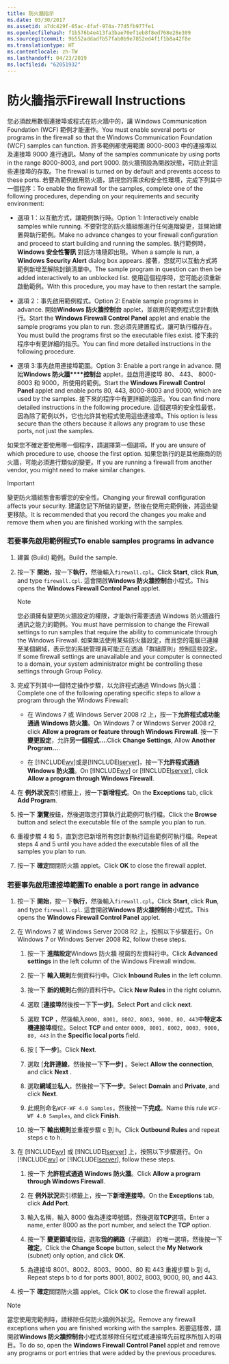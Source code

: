 ```yaml
---
title: 防火牆指示
ms.date: 03/30/2017
ms.assetid: a7dc429f-65ac-4faf-974a-77d5fb977fe1
ms.openlocfilehash: f1b576b4e413fa3bae70ef1eb8f8ed768e28e309
ms.sourcegitcommit: 9b552addadfb57fab0b9e7852ed4f1f1b8a42f8e
ms.translationtype: HT
ms.contentlocale: zh-TW
ms.lasthandoff: 04/23/2019
ms.locfileid: "62051932"
---
```

# <a name="firewall-instructions"></a><span data-ttu-id="18dec-102">防火牆指示</span><span class="sxs-lookup"><span data-stu-id="18dec-102">Firewall Instructions</span></span>
<span data-ttu-id="18dec-103">您必須啟用數個連接埠或程式在防火牆中的，讓 Windows Communication Foundation (WCF) 範例才能運作。</span><span class="sxs-lookup"><span data-stu-id="18dec-103">You must enable several ports or programs in the firewall so that the Windows Communication Foundation (WCF) samples can function.</span></span> <span data-ttu-id="18dec-104">許多範例都使用範圍 8000-8003 中的連接埠以及連接埠 9000 進行通訊。</span><span class="sxs-lookup"><span data-stu-id="18dec-104">Many of the samples communicate by using ports in the range 8000-8003, and port 9000.</span></span> <span data-ttu-id="18dec-105">防火牆預設為開啟狀態，可防止對這些連接埠的存取。</span><span class="sxs-lookup"><span data-stu-id="18dec-105">The firewall is turned on by default and prevents access to these ports.</span></span> <span data-ttu-id="18dec-106">若要為範例啟用防火牆，請視您的需求和安全性環境，完成下列其中一個程序：</span><span class="sxs-lookup"><span data-stu-id="18dec-106">To enable the firewall for the samples, complete one of the following procedures, depending on your requirements and security environment:</span></span>  
  
- <span data-ttu-id="18dec-107">選項 1：以互動方式，讓範例執行時。</span><span class="sxs-lookup"><span data-stu-id="18dec-107">Option 1: Interactively enable samples while running.</span></span> <span data-ttu-id="18dec-108">不要對您的防火牆組態進行任何進階變更，並開始建置與執行範例。</span><span class="sxs-lookup"><span data-stu-id="18dec-108">Make no advance changes to your firewall configuration and proceed to start building and running the samples.</span></span> <span data-ttu-id="18dec-109">執行範例時， **Windows 安全性警訊** 對話方塊隨即出現。</span><span class="sxs-lookup"><span data-stu-id="18dec-109">When a sample is run, a **Windows Security Alert** dialog box appears.</span></span> <span data-ttu-id="18dec-110">接著，您就可以互動方式將範例新增至解除封鎖清單中。</span><span class="sxs-lookup"><span data-stu-id="18dec-110">The sample program in question can then be added interactively to an unblocked list.</span></span> <span data-ttu-id="18dec-111">使用這個程序時，您可能必須重新啟動範例。</span><span class="sxs-lookup"><span data-stu-id="18dec-111">With this procedure, you may have to then restart the sample.</span></span>  
  
- <span data-ttu-id="18dec-112">選項 2：事先啟用範例程式。</span><span class="sxs-lookup"><span data-stu-id="18dec-112">Option 2: Enable sample programs in advance.</span></span> <span data-ttu-id="18dec-113">開始**Windows 防火牆控制台** applet，並啟用的範例程式您計劃執行。</span><span class="sxs-lookup"><span data-stu-id="18dec-113">Start the **Windows Firewall Control Panel** applet and enable the sample programs you plan to run.</span></span> <span data-ttu-id="18dec-114">您必須先建置程式，讓可執行檔存在。</span><span class="sxs-lookup"><span data-stu-id="18dec-114">You must build the programs first so the executable files exist.</span></span> <span data-ttu-id="18dec-115">接下來的程序中有更詳細的指示。</span><span class="sxs-lookup"><span data-stu-id="18dec-115">You can find more detailed instructions in the following procedure.</span></span>  
  
- <span data-ttu-id="18dec-116">選項 3:事先啟用連接埠範圍。</span><span class="sxs-lookup"><span data-stu-id="18dec-116">Option 3: Enable a port range in advance.</span></span> <span data-ttu-id="18dec-117">開始**Windows 防火牆\*\*\*\*控制台** applet，並啟用連接埠 80、 443、 8000-8003 和 9000，所使用的範例。</span><span class="sxs-lookup"><span data-stu-id="18dec-117">Start the **Windows Firewall** **Control Panel** applet and enable ports 80, 443, 8000-8003 and 9000, which are used by the samples.</span></span> <span data-ttu-id="18dec-118">接下來的程序中有更詳細的指示。</span><span class="sxs-lookup"><span data-stu-id="18dec-118">You can find more detailed instructions in the following procedure.</span></span> <span data-ttu-id="18dec-119">這個選項的安全性最低，因為除了範例以外，它也允許其他程式使用這些連接埠。</span><span class="sxs-lookup"><span data-stu-id="18dec-119">This option is less secure than the others because it allows any program to use these ports, not just the samples.</span></span>  
  
 <span data-ttu-id="18dec-120">如果您不確定要使用哪一個程序，請選擇第一個選項。</span><span class="sxs-lookup"><span data-stu-id="18dec-120">If you are unsure of which procedure to use, choose the first option.</span></span> <span data-ttu-id="18dec-121">如果您執行的是其他廠商的防火牆，可能必須進行類似的變更。</span><span class="sxs-lookup"><span data-stu-id="18dec-121">If you are running a firewall from another vendor, you might need to make similar changes.</span></span>  
  
> [!IMPORTANT]
>  <span data-ttu-id="18dec-122">變更防火牆組態會影響您的安全性。</span><span class="sxs-lookup"><span data-stu-id="18dec-122">Changing your firewall configuration affects your security.</span></span> <span data-ttu-id="18dec-123">建議您記下所做的變更，然後在使用完範例後，將這些變更移除。</span><span class="sxs-lookup"><span data-stu-id="18dec-123">It is recommended that you record the changes you make and remove them when you are finished working with the samples.</span></span>  
  
### <a name="to-enable-samples-programs-in-advance"></a><span data-ttu-id="18dec-124">若要事先啟用範例程式</span><span class="sxs-lookup"><span data-stu-id="18dec-124">To enable samples programs in advance</span></span>  
  
1. <span data-ttu-id="18dec-125">建置 (Build) 範例。</span><span class="sxs-lookup"><span data-stu-id="18dec-125">Build the sample.</span></span>  
  
2. <span data-ttu-id="18dec-126">按一下 **開始**，按一下**執行**，然後輸入`firewall.cpl`。</span><span class="sxs-lookup"><span data-stu-id="18dec-126">Click **Start**, click **Run**, and type `firewall.cpl`.</span></span> <span data-ttu-id="18dec-127">這會開啟**Windows 防火牆控制台**小程式。</span><span class="sxs-lookup"><span data-stu-id="18dec-127">This opens the **Windows Firewall Control Panel** applet.</span></span>  
  
    > [!NOTE]
    >  <span data-ttu-id="18dec-128">您必須擁有變更防火牆設定的權限，才能執行需要透過 Windows 防火牆進行通訊之能力的範例。</span><span class="sxs-lookup"><span data-stu-id="18dec-128">You must have permission to change the Firewall settings to run samples that require the ability to communicate through the Windows Firewall.</span></span> <span data-ttu-id="18dec-129">如果無法使用某些防火牆設定，而且您的電腦已連線至某個網域，表示您的系統管理員可能正在透過「群組原則」控制這些設定。</span><span class="sxs-lookup"><span data-stu-id="18dec-129">If some firewall settings are unavailable and your computer is connected to a domain, your system administrator might be controlling these settings through Group Policy.</span></span>  
  
3. <span data-ttu-id="18dec-130">完成下列其中一個特定操作步驟，以允許程式通過 Windows 防火牆：</span><span class="sxs-lookup"><span data-stu-id="18dec-130">Complete one of the following operating specific steps to allow a program through the Windows Firewall:</span></span>  
  
    - <span data-ttu-id="18dec-131">在 Windows 7 或 Windows Server 2008 r2 上，按一下**允許程式或功能通過 Windows 防火牆**。</span><span class="sxs-lookup"><span data-stu-id="18dec-131">On Windows 7 or Windows Server 2008 r2, click **Allow a program or feature through Windows Firewall**.</span></span> <span data-ttu-id="18dec-132">按一下 **變更設定**，允許**另一個程式...**.</span><span class="sxs-lookup"><span data-stu-id="18dec-132">Click **Change Settings**, Allow **Another Program…**.</span></span>  
  
    - <span data-ttu-id="18dec-133">在 [!INCLUDE[wv](../../../../includes/wv-md.md)]或是[!INCLUDE[lserver](../../../../includes/lserver-md.md)]，按一下**允許程式通過 Windows 防火牆**。</span><span class="sxs-lookup"><span data-stu-id="18dec-133">On [!INCLUDE[wv](../../../../includes/wv-md.md)] or [!INCLUDE[lserver](../../../../includes/lserver-md.md)], click **Allow a program through Windows Firewall**.</span></span>  
  
4. <span data-ttu-id="18dec-134">在 **例外狀況**索引標籤上，按一下**新增程式**。</span><span class="sxs-lookup"><span data-stu-id="18dec-134">On the **Exceptions** tab, click **Add Program**.</span></span>  
  
5. <span data-ttu-id="18dec-135">按一下 **瀏覽**按鈕，然後選取您打算執行此範例可執行檔。</span><span class="sxs-lookup"><span data-stu-id="18dec-135">Click the **Browse** button and select the executable file of the sample you plan to run.</span></span>  
  
6. <span data-ttu-id="18dec-136">重複步驟 4 和 5，直到您已新增所有您計劃執行這些範例可執行檔。</span><span class="sxs-lookup"><span data-stu-id="18dec-136">Repeat steps 4 and 5 until you have added the executable files of all the samples you plan to run.</span></span>  
  
7. <span data-ttu-id="18dec-137">按一下 **確定**關閉防火牆 applet。</span><span class="sxs-lookup"><span data-stu-id="18dec-137">Click **OK** to close the firewall applet.</span></span>  
  
### <a name="to-enable-a-port-range-in-advance"></a><span data-ttu-id="18dec-138">若要事先啟用連接埠範圍</span><span class="sxs-lookup"><span data-stu-id="18dec-138">To enable a port range in advance</span></span>  
  
1. <span data-ttu-id="18dec-139">按一下 **開始**，按一下**執行**，然後輸入`firewall.cpl`。</span><span class="sxs-lookup"><span data-stu-id="18dec-139">Click **Start**, click **Run**, and type `firewall.cpl`.</span></span> <span data-ttu-id="18dec-140">這會開啟**Windows 防火牆控制台**小程式。</span><span class="sxs-lookup"><span data-stu-id="18dec-140">This opens the **Windows Firewall Control Panel** applet.</span></span>  
  
2. <span data-ttu-id="18dec-141">在 Windows 7 或 Windows Server 2008 R2 上，按照以下步驟進行。</span><span class="sxs-lookup"><span data-stu-id="18dec-141">On Windows 7 or Windows Server 2008 R2, follow these steps.</span></span>  
  
    1. <span data-ttu-id="18dec-142">按一下 **進階設定**Windows 防火牆 視窗的左資料行中。</span><span class="sxs-lookup"><span data-stu-id="18dec-142">Click **Advanced settings** in the left column of the Windows Firewall window.</span></span>  
  
    2. <span data-ttu-id="18dec-143">按一下 **輸入規則**左側資料行中。</span><span class="sxs-lookup"><span data-stu-id="18dec-143">Click **Inbound Rules** in the left column.</span></span>  
  
    3. <span data-ttu-id="18dec-144">按一下 **新的規則**右側的資料行中。</span><span class="sxs-lookup"><span data-stu-id="18dec-144">Click **New Rules** in the right column.</span></span>  
  
    4. <span data-ttu-id="18dec-145">選取 [**連接埠**然後按一下**下一步]**。</span><span class="sxs-lookup"><span data-stu-id="18dec-145">Select **Port** and click **next**.</span></span>  
  
    5. <span data-ttu-id="18dec-146">選取  **TCP** ，然後輸入`8000, 8001, 8002, 8003, 9000, 80, 443`中**特定本機連接埠**欄位。</span><span class="sxs-lookup"><span data-stu-id="18dec-146">Select **TCP** and enter `8000, 8001, 8002, 8003, 9000, 80, 443` in the **Specific local ports** field.</span></span>  
  
    6. <span data-ttu-id="18dec-147">按 [ **下一步**]。</span><span class="sxs-lookup"><span data-stu-id="18dec-147">Click **Next**.</span></span>  
  
    7. <span data-ttu-id="18dec-148">選取 [**允許連線**，然後按一下**下一步]** 。</span><span class="sxs-lookup"><span data-stu-id="18dec-148">Select **Allow the connection**, and click **Next** .</span></span>  
  
    8. <span data-ttu-id="18dec-149">選取**網域**並**私人**，然後按一下**下一步**。</span><span class="sxs-lookup"><span data-stu-id="18dec-149">Select **Domain** and **Private**, and click **Next**.</span></span>  
  
    9. <span data-ttu-id="18dec-150">此規則命名`WCF-WF 4.0 Samples`，然後按一下**完成**。</span><span class="sxs-lookup"><span data-stu-id="18dec-150">Name this rule `WCF-WF 4.0 Samples`, and click **Finish**.</span></span>  
  
    10. <span data-ttu-id="18dec-151">按一下 **輸出規則**並重複步驟 c 到 h。</span><span class="sxs-lookup"><span data-stu-id="18dec-151">Click **Outbound Rules** and repeat steps c to h.</span></span>  
  
3. <span data-ttu-id="18dec-152">在 [!INCLUDE[wv](../../../../includes/wv-md.md)] 或 [!INCLUDE[lserver](../../../../includes/lserver-md.md)] 上，按照以下步驟進行。</span><span class="sxs-lookup"><span data-stu-id="18dec-152">On [!INCLUDE[wv](../../../../includes/wv-md.md)] or [!INCLUDE[lserver](../../../../includes/lserver-md.md)], follow these steps.</span></span>  
  
    1. <span data-ttu-id="18dec-153">按一下 **允許程式通過 Windows 防火牆**。</span><span class="sxs-lookup"><span data-stu-id="18dec-153">Click **Allow a program through Windows Firewall**.</span></span>  
  
    2. <span data-ttu-id="18dec-154">在 **例外狀況**索引標籤上，按一下**新增連接埠**。</span><span class="sxs-lookup"><span data-stu-id="18dec-154">On the **Exceptions** tab, click **Add Port**.</span></span>  
  
    3. <span data-ttu-id="18dec-155">輸入名稱，輸入 8000 做為連接埠號碼，然後選取**TCP**選項。</span><span class="sxs-lookup"><span data-stu-id="18dec-155">Enter a name, enter 8000 as the port number, and select the **TCP** option.</span></span>  
  
    4. <span data-ttu-id="18dec-156">按一下 **變更領域**按鈕，選取**我的網路**（子網路） 的唯一選項，然後按一下 **確定**。</span><span class="sxs-lookup"><span data-stu-id="18dec-156">Click the **Change Scope** button, select the **My Network** (subnet) only option, and click **OK**.</span></span>  
  
    5. <span data-ttu-id="18dec-157">為連接埠 8001、8002、8003、9000、80 和 443 重複步驟 b 到 d。</span><span class="sxs-lookup"><span data-stu-id="18dec-157">Repeat steps b to d for ports 8001, 8002, 8003, 9000, 80, and 443.</span></span>  
  
4. <span data-ttu-id="18dec-158">按一下 **確定**關閉防火牆 applet。</span><span class="sxs-lookup"><span data-stu-id="18dec-158">Click **OK** to close the firewall applet.</span></span>  
  
> [!NOTE]
>  <span data-ttu-id="18dec-159">當您使用完範例時，請移除任何防火牆例外狀況。</span><span class="sxs-lookup"><span data-stu-id="18dec-159">Remove any firewall exceptions when you are finished working with the samples.</span></span> <span data-ttu-id="18dec-160">若要這樣做，請開啟**Windows 防火牆控制台**小程式並移除任何程式或連接埠先前程序所加入的項目。</span><span class="sxs-lookup"><span data-stu-id="18dec-160">To do so, open the **Windows Firewall Control Panel** applet and remove any programs or port entries that were added by the previous procedures.</span></span>
